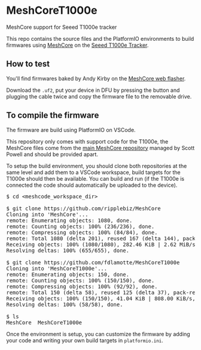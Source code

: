 # MeshCoreT1000e
MeshCore support for Seeed T1000e tracker 

This repo contains the source files and the PlatformIO environments to build firmwares using [MeshCore](https://meshcore.co.uk) on the [Seeed T1000e Tracker](https://www.seeedstudio.com/SenseCAP-Card-Tracker-T1000-E-for-Meshtastic-p-5913.html).

## How to test

You'll find firmwares baked by Andy Kirby on the [MeshCore web flasher](https://flasher.meshcore.co.uk/).

Download the `.uf2`, put your device in DFU by pressing the button and plugging the cable twice and copy the firmware file to the removable drive.

## To compile the firmware

The firmware are build using PlatformIO on VSCode.

This repository only comes with support code for the T1000e, the MeshCore files come from the [main MeshCore repository](https://github.com/ripplebiz/MeshCore) managed by Scott Powell and should be provided apart. 

To setup the build environment, you should clone both repositories at the same level and add them to a VSCode workspace, build targets for the T1000e should then be available. You can build and run (if the T1000e is connected the code should automatically be uploaded to the device).

 <pre>$ cd &lt;meshcode_workspace_dir&gt;

$ git clone https://github.com/ripplebiz/MeshCore
Cloning into 'MeshCore'...
remote: Enumerating objects: 1080, done.
remote: Counting objects: 100% (236/236), done.
remote: Compressing objects: 100% (84/84), done.
remote: Total 1080 (delta 201), reused 167 (delta 144), pack-reused 844 (from 1)
Receiving objects: 100% (1080/1080), 282.46 KiB | 2.62 MiB/s, done.
Resolving deltas: 100% (655/655), done.

$ git clone https://github.com/fdlamotte/MeshCoreT1000e
Cloning into 'MeshCoreT1000e'...
remote: Enumerating objects: 150, done.
remote: Counting objects: 100% (150/150), done.
remote: Compressing objects: 100% (92/92), done.
remote: Total 150 (delta 58), reused 125 (delta 37), pack-reused 0 (from 0)
Receiving objects: 100% (150/150), 41.04 KiB | 808.00 KiB/s, done.
Resolving deltas: 100% (58/58), done.

$ ls
MeshCore  MeshCoreT1000e</pre>

Once the environment is setup, you can customize the firmware by adding your code and writing your own build targets in `platformio.ini`.